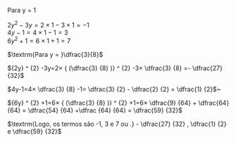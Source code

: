 $\textrm{Para y = 1}$

${2y} ^ {2} -3y=2×1-3×1=-1$\
$4y-1=4×1-1=3$\
${6y} ^ {2} +1=6×1+1=7$

$\textrm{Para y = }\dfrac{3}{8}$

${2y} ^ {2} -3y=2× { (\dfrac{3} {8} )} ^ {2} -3× \dfrac{3} {8} =- \dfrac{27} {32}$

$4y-1=4× \dfrac{3} {8} -1= \dfrac{3} {2} - \dfrac{2} {2} = \dfrac{1}  {2}$~

${6y} ^ {2} +1=6× { (\dfrac{3} {8} )} ^ {2} +1=6× \dfrac{9} {64} + \dfrac{64} {64} = \dfrac{54} {64} +\dfrac {64} {64} = \dfrac{59} {32}$

$\textrm{Logo, os termos são -1, 3 e 7 ou .} - \dfrac{27} {32} ,  \dfrac{1} {2}  e  \dfrac{59} {32}$